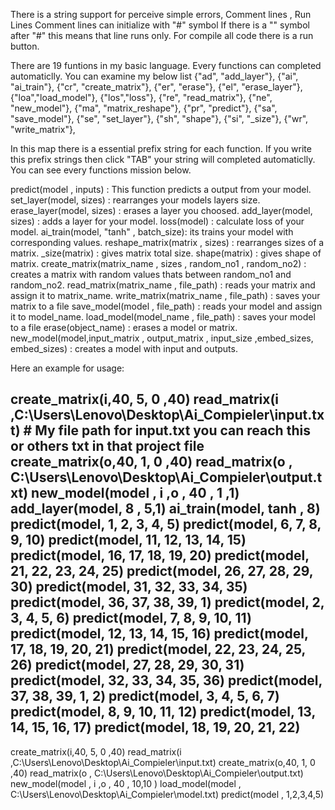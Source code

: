 There is a string support for perceive simple errors, Comment lines , Run Lines
Comment lines can initialize with "#" symbol
If there is a "\" symbol after "#" this means that line runs only.
For compile all code there is a run button.

There are 19 funtions in my basic language. Every functions can completed automaticlly. You can examine my below list
            {"ad", "add_layer"},
            {"ai", "ai_train"},
            {"cr", "create_matrix"},
            {"er", "erase"},
            {"el", "erase_layer"},
            {"loa","load_model"},
            {"los","loss"},
            {"re", "read_matrix"},
            {"ne", "new_model"},
            {"ma", "matrix_reshape"},
            {"pr", "predict"},
            {"sa", "save_model"},
            {"se", "set_layer"},
            {"sh", "shape"},
            {"si", "_size"},
            {"wr", "write_matrix"},


In this map there is a essential prefix string for each function. If you write this prefix strings then click "TAB" your string will completed automaticlly. You can see
every functions mission below.

predict(model , inputs) : This function predicts a output from your model.
set_layer(model,  sizes) : rearranges your models layers size.
erase_layer(model,  sizes) : erases a layer you choosed.
add_layer(model,  sizes) : adds a layer for your model.
loss(model) : calculate loss of your model.
ai_train(model, "tanh" , batch_size): its trains your model with corresponding values.
reshape_matrix(matrix , sizes) : rearranges sizes of a matrix.
_size(matrix) : gives matrix total size.
shape(matrix) : gives shape of matrix.
create_matrix(matrix_name , sizes , random_no1 , random_no2) : creates a matrix with random values thats between random_no1 and random_no2.
read_matrix(matrix_name , file_path) : reads your matrix and assign it to matrix_name.
write_matrix(matrix_name , file_path) : saves your matrix to a file
save_model(model , file_path) : reads your model and assign it to model_name.
load_model(model_name , file_path) : saves your model to a file
erase(object_name) : erases a model or matrix.
new_model(model,input_matrix , output_matrix , input_size ,embed_sizes, embed_sizes) : creates a model with input and outputs.

Here an example for usage:

create_matrix(i,40, 5, 0 ,40)
read_matrix(i ,C:\Users\Lenovo\Desktop\Ai_Compieler\input.txt) # My file path for input.txt you can reach this or others txt in that project file
create_matrix(o,40, 1, 0 ,40)
read_matrix(o , C:\Users\Lenovo\Desktop\Ai_Compieler\output.txt)
new_model(model , i ,o , 40 , 1 ,1)
add_layer(model, 8 , 5,1)
ai_train(model, tanh , 8)
predict(model, 1, 2, 3, 4, 5)
predict(model, 6, 7, 8, 9, 10)
predict(model, 11, 12, 13, 14, 15)
predict(model, 16, 17, 18, 19, 20)
predict(model, 21, 22, 23, 24, 25)
predict(model, 26, 27, 28, 29, 30)
predict(model, 31, 32, 33, 34, 35)
predict(model, 36, 37, 38, 39, 1)
predict(model, 2, 3, 4, 5, 6)
predict(model, 7, 8, 9, 10, 11)
predict(model, 12, 13, 14, 15, 16)
predict(model, 17, 18, 19, 20, 21)
predict(model, 22, 23, 24, 25, 26)
predict(model, 27, 28, 29, 30, 31)
predict(model, 32, 33, 34, 35, 36)
predict(model, 37, 38, 39, 1, 2)
predict(model, 3, 4, 5, 6, 7)
predict(model, 8, 9, 10, 11, 12)
predict(model, 13, 14, 15, 16, 17)
predict(model, 18, 19, 20, 21, 22)
---------------------------------
create_matrix(i,40, 5, 0 ,40)
read_matrix(i ,C:\Users\Lenovo\Desktop\Ai_Compieler\input.txt)
create_matrix(o,40, 1, 0 ,40)
read_matrix(o , C:\Users\Lenovo\Desktop\Ai_Compieler\output.txt)
new_model(model , i ,o , 40 , 10,10 )
load_model(model , C:\Users\Lenovo\Desktop\Ai_Compieler\model.txt)
predict(model , 1,2,3,4,5)
